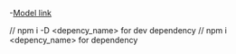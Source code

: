 
-[Model link](https://app.eraser.io/workspace/YtPqZ1VogxGy1jzIDkzj)


  // npm i -D <depency_name>  for dev dependency
  // npm i <depency_name> for dependency
